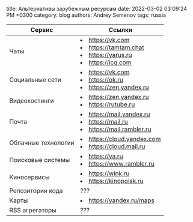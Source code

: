 title: Альтернативы зарубежным ресурсам
date: 2022-03-02 03:09:24 PM +0300
category: blog
authors: Andrey Semenov
tags: russia

|Сервис|Ссылки|
|---|---|
|Чаты|<li><a href="https://vk.com" target="_blank">https://vk.com</a></li> <li><a href="https://tamtam.chat" target="_blank">https://tamtam.chat</a></li> <li><a href="https://yarus.ru" target="_blank">https://yarus.ru</a></li> <li><a href="https://icq.com" target="_blank">https://icq.com</a></li>|
|Социальные сети|<li><a href="https://vk.com" target="_blank">https://vk.com</a></li><li><a href="https://ok.ru" target="_blank">https://ok.ru</a></li><li><a href="https://zen.yandex.ru" target="_blank">https://zen.yandex.ru</a></li>|
|Видеохостинги|<li><a href="https://zen.yandex.ru" target="_blank">https://zen.yandex.ru</a></li> <li><a href="https://rutube.ru" target="_blank">https://rutube.ru</a></li>|
|Почта|<li><a href="https://mail.yandex.ru" target="_blank">https://mail.yandex.ru</a></li> <li><a href="https://mail.ru" target="_blank">https://mail.ru</a></li> <li><a href="https://mail.rambler.ru" target="_blank">https://mail.rambler.ru</a></li>|
|Облачные технологии|<li><a href="https://cloud.yandex.com" target="_blank">https://cloud.yandex.com</a></li> <li><a href="https://cloud.mail.ru" target="_blank">https://cloud.mail.ru</a></li>|
|Поисковые системы|<li><a href="https://ya.ru" target="_blank">https://ya.ru</a></li> <li><a href="https://www.rambler.ru" target="_blank">https://www.rambler.ru</a></li>|
|Киносервисы|<li><a href="https://wink.ru" target="_blank">https://wink.ru</a></li> <li><a href="https://kinopoisk.ru" target="_blank">https://kinopoisk.ru</a></li>|
|Репозитории кода|???|
|Карты|<li><a href="https://yandex.ru/maps" target="_blank">https://yandex.ru/maps</a></li>|
|RSS агрегаторы|???|

